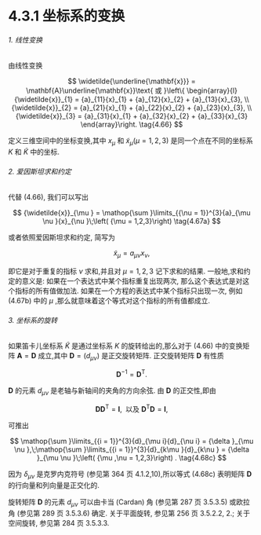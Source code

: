 # 4.3.1 坐标系的变换

###### 1. 线性变换

由线性变换

$$
\widetilde{\underline{\mathbf{x}}} = \mathbf{A}\underline{\mathbf{x}}\text{ 或 }\left\{  \begin{array}{l} {\widetilde{x}}_{1} = {a}_{11}{x}_{1} + {a}_{12}{x}_{2} + {a}_{13}{x}_{3}, \\  {\widetilde{x}}_{2} = {a}_{21}{x}_{1} + {a}_{22}{x}_{2} + {a}_{23}{x}_{3}, \\  {\widetilde{x}}_{3} = {a}_{31}{x}_{1} + {a}_{32}{x}_{2} + {a}_{33}{x}_{3} \end{array}\right.  \tag{4.66}
$$

定义三维空间中的坐标变换,其中 ${x}_{\mu }$ 和 ${\widetilde{x}}_{\mu }\left( {\mu  = 1,2,3}\right)$ 是同一个点在不同的坐标系 $K$ 和 $\widetilde{K}$ 中的坐标.

###### 2. 爱因斯坦求和约定

代替 (4.66), 我们可以写出

$$
{\widetilde{x}}_{\mu } = \mathop{\sum }\limits_{{\nu  = 1}}^{3}{a}_{\mu \nu }{x}_{\nu }\;\left( {\mu  = 1,2,3}\right)  \tag{4.67a}
$$

或者依照爱因斯坦求和约定, 简写为

$$
{\widetilde{x}}_{\mu } = {a}_{\mu \nu }{x}_{\nu }, \tag{4.67b}
$$

即它是对于重复的指标 $\nu$ 求和,并且对 $\mu  = 1,2,3$ 记下求和的结果. 一般地,求和约定的意义是: 如果在一个表达式中某个指标重复出现两次, 那么这个表达式是对这个指标的所有值做加法. 如果在一个方程的表达式中某个指标只出现一次, 例如 (4.67b) 中的 $\mu$ ,那么就意味着这个等式对这个指标的所有值都成立.

###### 3. 坐标系的旋转

如果笛卡儿坐标系 $\widetilde{K}$ 是通过坐标系 $K$ 的旋转给出的,那么对于 (4.66) 中的变换矩阵 $\mathbf{A} = \mathbf{D}$ 成立,其中 $\mathbf{D} = \left( {d}_{\mu \nu }\right)$ 是正交旋转矩阵. 正交旋转矩阵 $\mathbf{D}$ 有性质

$$
{\mathbf{D}}^{-1} = {\mathbf{D}}^{\mathrm{T}}. \tag{4.68a}
$$

$\mathbf{D}$ 的元素 ${d}_{\mu \nu }$ 是老轴与新轴间的夹角的方向余弦. 由 $\mathbf{D}$ 的正交性,即由

$$
\mathbf{D}{\mathbf{D}}^{\mathrm{T}} = \mathbf{I},\;\text{ 以及 }{\mathbf{D}}^{\mathrm{T}}\mathbf{D} = \mathbf{I}, \tag{4.68b}
$$

可推出

$$
\mathop{\sum }\limits_{{i = 1}}^{3}{d}_{\mu i}{d}_{\nu i} = {\delta }_{\mu \nu },\;\mathop{\sum }\limits_{{i = 1}}^{3}{d}_{k\mu }{d}_{k\nu } = {\delta }_{\mu \nu }\;\left( {\mu ,\nu  = 1,2,3}\right) . \tag{4.68c}
$$

因为 ${\delta }_{\mu \nu }$ 是克罗内克符号 (参见第 364 页 4.1.2,10),所以等式 (4.68c) 表明矩阵 $\mathbf{D}$ 的行向量和列向量是正交化的.

旋转矩阵 $\mathbf{D}$ 的元素 ${d}_{\mu \nu }$ 可以由卡当 (Cardan) 角 (参见第 287 页 3.5.3.5) 或欧拉角 (参见第 289 页 3.5.3.6) 确定. 关于平面旋转, 参见第 256 页 3.5.2.2, 2.; 关于空间旋转, 参见第 284 页 3.5.3.3.
